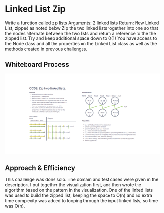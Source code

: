 # Linked List Zip

Write a function called zip lists
Arguments: 2 linked lists
Return: New Linked List, zipped as noted below
Zip the two linked lists together into one so that the nodes alternate between the two lists and return a reference to the the zipped list.
Try and keep additional space down to O(1)
You have access to the Node class and all the properties on the Linked List class as well as the methods created in previous challenges.

## Whiteboard Process

![Linked List Zip Whiteboard](../assets/408ZippedList.png)

## Approach & Efficiency

This challenge was done solo. The domain and test cases were given in the description. I put together the visualization first, and then wrote the algorithm based on the pattern in the visualization. One of the linked lists was used to build the zipped list, keeping the space to O(n) and no extra time complexity was added to looping through the input linked lists, so time was O(n).
